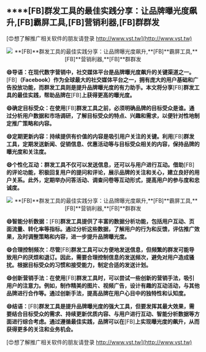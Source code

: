 ## ****[FB]**群发工具的最佳实践分享：让品牌曝光度飙升,**[FB]**霸屏工具,**[FB]**营销利器,**[FB]**群群发**

[😍想了解推广相关软件的朋友请登录 http://www.vst.tw](http://www.vst.tw)

 <center><img src="https://vst.tw/MP4/tuiguang/png/2.png" alt="**[FB]**群发工具的最佳实践分享：让品牌曝光度飙升,**[FB]**霸屏工具,**[FB]**营销利器,**[FB]**群群发"></center>

**😄导语：在现代数字营销中，社交媒体平台是品牌曝光度飙升的关键渠道之一。**[FB]**（Facebook）作为全球最大的社交媒体平台之一，拥有庞大的用户基础和广告投放功能，而群发工具则是提升品牌曝光度的有力助手。本文将分享**[FB]**群发工具的最佳实践，帮助品牌在**[FB]**上获得更高的曝光度。**

**😄确定目标受众：在使用**[FB]**群发工具之前，必须明确品牌的目标受众是谁。通过分析用户数据和市场调研，了解目标受众的特点、兴趣和需求，以便针对性地制定推广策略和内容。**

**😄定期更新内容：持续提供有价值的内容是吸引用户关注的关键。利用**[FB]**群发工具，定期发送新闻、促销信息、优惠活动等与目标受众相关的内容，保持品牌的曝光度和关注度。**

**😄个性化互动：群发工具不仅可以发送信息，还可以与用户进行互动。借助**[FB]**的评论功能，积极回复用户的提问和评论，展示品牌的关注和关心，建立良好的用户关系。此外，定期举办问答活动、调查问卷等互动形式，提高用户的参与度和忠诚度。**

 <center><img src="https://vst.tw/MP4/tuiguang/png/5.png" alt="**[FB]**群发工具的最佳实践分享：让品牌曝光度飙升,**[FB]**霸屏工具,**[FB]**营销利器,**[FB]**群群发"></center>

**😄智能分析数据：**[FB]**群发工具提供了丰富的数据分析功能，包括用户互动、页面流量、转化率等指标。通过分析这些数据，了解用户的行为和反馈，评估推广效果，及时调整策略和内容，进一步提升品牌曝光度。**

**😄合理控制频次：尽管**[FB]**群发工具可以方便地发送信息，但频繁的群发可能导致用户的厌烦和退订。因此，需要合理控制信息的发送频次，避免对用户造成骚扰。根据目标受众的习惯和接受能力，制定合适的发送计划。**

**😄创新营销手法：在使用**[FB]**群发工具时，可以尝试一些创新的营销手法，吸引用户的注意力。例如，制作精美的图片、视频广告，设计有趣的互动活动，与其他品牌进行合作等。通过创新手法，提高品牌在用户心目中的独特性和认知度。**

**😄结语：**[FB]**群发工具是提升品牌曝光度的强大工具，但要发挥其最大效果，需要结合目标受众的需求、持续更新优质内容、与用户进行互动、智能分析数据等方面进行综合考虑。通过遵循最佳实践，品牌可以在**[FB]**上实现曝光度的飙升，从而获得更多的关注和业务机会。**

[😍想了解推广相关软件的朋友请登录 http://www.vst.tw](http://www.vst.tw)



